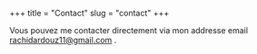 +++
title = "Contact"
slug = "contact"
+++

Vous pouvez me contacter directement via mon addresse email <rachidardouz11@gmail.com> .
